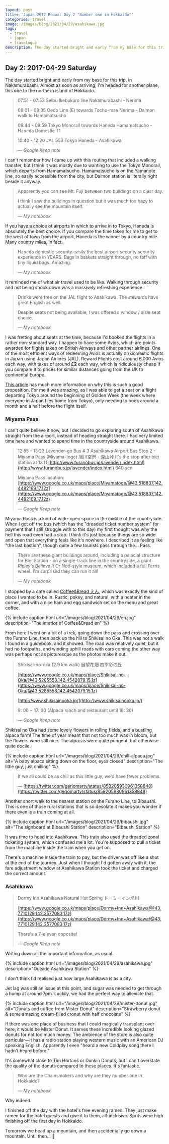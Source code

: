 ```yaml
---
layout: post
title: 'Japan 2017 Redux: Day 2 "Number one in Hokkaido"'
categories: travel
image: /images/blog/2021/04/29/asahikawa.jpg
tags:
  - travel
  - japan
  - travelogue
description: The day started bright and early from my base for this trip, in Nakamurabashi. Almost as soon as arriving, I'm headed for another plane, this one to the northern island of Hokkaido.
---
```


## Day 2: 2017-04-29 Saturday

The day started bright and early from my base for this trip, in Nakamurabashi. Almost as soon as arriving, I'm headed for another plane, this one to the northern island of Hokkaido.

> 07:51 - 07:53 Seibu Ikebukuro line
> Nakamurabashi - Nerima
>
> 08:01 - 08:35 Oedo Line (E) towards Tocho-mae
> Nerima - Daimon
> walk to Hamamatsucho
>
> 08:44 - 08:59 Tokyo Monorail towards Haneda
> Hamamatsucho - Haneda Domestic T1
>
> 10:40 - 12:20 JAL 553
> Tokyo Haneda - Asahikawa
>
> — *Google Keep note*

I can't remember how I came up with this routing that included a walking transfer, but I think it was mostly due to wanting to use the Tokyo Monorail, which departs from Hamamatsucho. Hamamatsucho is on the Yamanote line, so easily accessible from the city, but Daimon station is literally right beside it anyway.

> Apparently you can see Mt. Fuji between two buildings on a clear day.
>
> I think I saw the buildings in question but it was much too hazy to actually see the mountain itself.
>
> — *My notebook*

If you have a choice of airports in which to arrive in to Tokyo, Haneda is absolutely the best choice. If you compare the time taken for me to get to the west of town from the airport, Haneda is the winner by a country mile. Many country miles, in fact.

> Haneda domestic security easily the best airport security security experience in YEARS. Bags in baskets straight through, no faff with tiny liquid bags. Amazing.
>
> — *My notebook*

It reminded me of what air travel used to be like. Walking through security and not being shook down was a massively refreshing experience.

> Drinks were free on the JAL flight to Asahikawa. The stewards have great English as well.
>
> Despite seats not being available, I was offered a window / aisle seat choice.
>
> — *My notebook*

I was fretting about seats at the time, because I'd booked the flights in a rather non-standard way. I happen to have some Avios, which are points awarded for flights taken on British Airways and other partner airlines. One of the most efficient ways of redeeming Avios is actually on domestic flights in Japan using Japan Airlines (JAL). Reward Flights cost around 6,000 Avios each way, with taxes of around **£2** each way, which is ridiculously cheap if you compare it to prices for similar distances going from the UK to continental Europe.

[This article](https://www.headforpoints.com/2021/03/01/use-avios-points-for-jal-flights-in-japan/) has much more information on why this is such a good proposition. For me it was amazing, as I was able to get a seat on a flight departing Tokyo around the beginning of Golden Week (the week where everyone in Japan flies home from Tokyo), only needing to book around a month and a half before the flight itself.

### Miyama Pass

I can't quite believe it now, but I decided to go exploring south of Asahikawa straight from the airport, instead of heading straight there. I had very limited time here and wanted to spend time in the countryside around Asahikawa.

> 12:55 - 13:23 Lavender-go Bus # 3
> Asahikawa Airport Bus Stop 2 - Miyama Pass (Miyama-toge)
> 旭川空港 - 深山峠
> It's the stop after biei station at 13.11
> [http://www.furanobus.jp/lavender/index.html](http://www.furanobus.jp/lavender/index.html)
> 640 yen
>
> Miyama Pass location:
> [https://www.google.co.uk/maps/place/Miyamatoge/@43.518837,142.4482169,17.12z](https://www.google.co.uk/maps/place/Miyamatoge/@43.518837,142.4482169,17.12z)
>
> — *Google Keep note*

Miyama Pass is a kind of wide-open space in the middle of the countryside. When I got off the bus (which has the "dreaded ticket number system" for payment that I still struggle with to this day) my first thought was why the hell this road even had a stop. I think it's just because things are so wide and open that everything feels like it's nowhere. I described it as feeling like "the last bastion", though quite a few tourists pass through the... Pass.

> There are these giant buildings around, including a palacial structure for Biei Station - on a single-track line in the countryside, a giant *Ripley's Believe It Or Not!*-style museum, which included a full Ferris wheel. I'm surprised they can run it all!
>
> — *My notebook*

I stopped by a cafe called [Coffee&Bread えん](https://goo.gl/maps/orRQkqzGLXKHYsh8A), which was exactly the kind of place I wanted to be in. Rustic, pokey, and natural, with a heater in the corner, and with a nice ham and egg sandwich set on the menu and great coffee.

{% include caption.html url="/images/blog/2021/04/29/en.jpg" description="The interior of Coffee&Bread en" %}

From here I went on a bit of a trek, going down the pass and crossing over the Furano Line, then back up the hill to Shikisai no Oka. This was not a walk I found in a guidebook, and it showed. The road was relatively quiet, but it had no footpaths, and winding uphill roads with cars coming the other way was perhaps not as picturesque as the photos make it out.

> Shikisai-no-oka (2.9 km walk)
> 展望花畑 四季彩の丘
>
> [https://www.google.co.uk/maps/place/Shikisai-no-Oka/@43.5285558,142.4542079,15.1z](https://www.google.co.uk/maps/place/Shikisai-no-Oka/@43.5285558,142.4542079,15.1z)
>
> [http://www.shikisainooka.jp/](http://www.shikisainooka.jp/)
>
> 9: 00 ~ 17: 00 (Alpaca ranch and restaurant until 16: 30)
>
> — *Google Keep note*

Shikisai no Oka had some lovely flowers in rolling fields, and a bustling alpaca farm! The time of year meant that not too much was in bloom, but the flowers were still nice. The alpacas were quite pungent, but otherwise quite docile.

{% include caption.html url="/images/blog/2021/04/29/chill-alpaca.jpg" alt="A baby alpaca sitting down on the floor, eyes closed" description="The little guy, just chilling" %}

> If we all could be as chill as this little guy, we'd have fewer problems.
>
> — [https://twitter.com/gerjomarty/status/858205930961358848](https://twitter.com/gerjomarty/status/858205930961358848)

Another short walk to the nearest station on the Furano Line, to Bibaushi. This is one of those rural stations that is so desolate it makes you wonder if there even is a train coming at all.

{% include caption.html url="/images/blog/2021/04/29/bibaushi.jpg" alt="The signboard at Bibaushi Station" description="Bibaushi Station" %}

It was time to head into Asahikawa. This train also used the dreaded zonal ticketing system, which confused me a lot. You're supposed to pull a ticket from the machine inside the train when you get on.

There's a machine inside the train to pay, but the driver was off like a shot at the end of the journey. Just when I thought I'd gotten away with it, the fare adjustment window at Asahikawa Station took the ticket and charged the correct amount.

### Asahikawa

> Dormy Inn Asahikawa Natural Hot Spring
> ドーミーイン旭川
>
> [https://www.google.co.uk/maps/place/Dormy+Inn+Asahikawa/@43.7710129,142.3577083,17z](https://www.google.co.uk/maps/place/Dormy+Inn+Asahikawa/@43.7710129,142.3577083,17z)
>
> There's a 7-eleven opposite!
>
> — *Google Keep note*

Writing down all the important information, as usual.

{% include caption.html url="/images/blog/2021/04/29/asahikawa.jpg" description="Outside Asahikawa Station" %}

I don't think I'd realised just how large Asahikawa is as a city.

Jet lag was still an issue at this point, and sugar was needed to get through a hump at around 7pm. Luckily, we had the perfect way to alleviate that.

{% include caption.html url="/images/blog/2021/04/29/mister-donut.jpg" alt="Donuts and coffee from Mister Donut" description="Strawberry donut & some amazing cream-filled cronut with half chocolate" %}

If there was one place of business that I could magically transplant over here, it would be Mister Donut. It serves these incredible looking glazed donuts for not too much money. The ambience of the store is also quite particular—it has a radio station playing western music with an American DJ speaking English. Apparently I even "heard a new Coldplay song there I hadn't heard before."

It's somewhat close to Tim Hortons or Dunkin Donuts, but I can't overstate the quality of the donuts compared to these places. It's fantastic.

> Who are the Chainsmokers and why are they number one in Hokkaido?
>
> — *My notebook*

Why indeed.

I finished off the day with the hotel's free evening ramen. They just make ramen for the hotel guests and give it to them, all-inclusive. Sprits were high finishing off the first day in Hokkaido.

Tomorrow we head up a mountain, and then accidentally go down a mountain. Until then... 👋